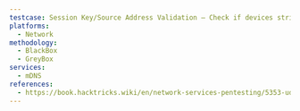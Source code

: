 ```yaml
---
testcase: Session Key/Source Address Validation – Check if devices strictly validate mDNS packet source IP addresses to the local subnet, and test for reflection or amplification vulnerabilities
platforms: 
  - Network
methodology: 
  - BlackBox
  - GreyBox
services:
  - mDNS
references:
  - https://book.hacktricks.wiki/en/network-services-pentesting/5353-udp-multicast-dns-mdns.html
---
```

